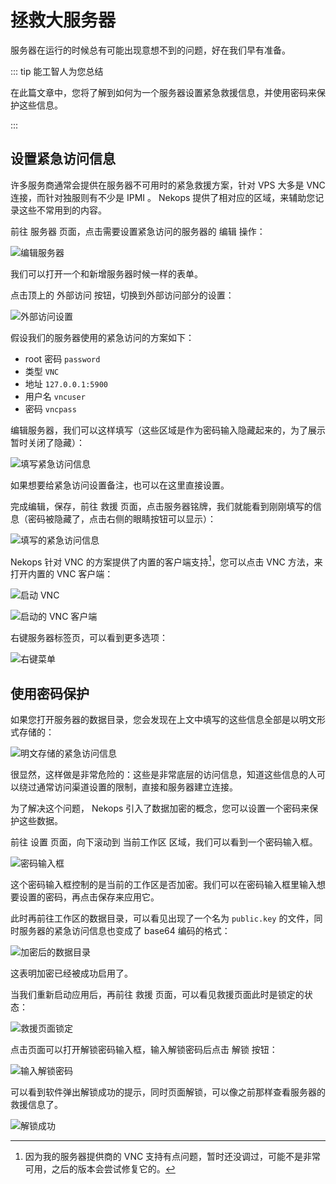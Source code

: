 # 拯救大服务器

服务器在运行的时候总有可能出现意想不到的问题，好在我们早有准备。

::: tip 能工智人为您总结

在此篇文章中，您将了解到如何为一个服务器设置紧急救援信息，并使用密码来保护这些信息。

:::

## 设置紧急访问信息

许多服务商通常会提供在服务器不可用时的紧急救援方案，针对 VPS 大多是 VNC 连接，而针对独服则有不少是 IPMI 。 Nekops 提供了相对应的区域，来辅助您记录这些不常用到的内容。

前往 服务器 页面，点击需要设置紧急访问的服务器的 编辑 操作：

![编辑服务器](edit-server.png)

我们可以打开一个和新增服务器时候一样的表单。

点击顶上的 外部访问 按钮，切换到外部访问部分的设置：

![外部访问设置](settings-access.png)

假设我们的服务器使用的紧急访问的方案如下：

- root 密码 `password`
- 类型 `VNC`
- 地址 `127.0.0.1:5900`
- 用户名 `vncuser`
- 密码 `vncpass`

编辑服务器，我们可以这样填写（这些区域是作为密码输入隐藏起来的，为了展示暂时关闭了隐藏）：

![填写紧急访问信息](settings-emergency-access.png)

如果想要给紧急访问设置备注，也可以在这里直接设置。

完成编辑，保存，前往 救援 页面，点击服务器铭牌，我们就能看到刚刚填写的信息（密码被隐藏了，点击右侧的眼睛按钮可以显示）：

![填写的紧急访问信息](rescue-emergency-access.png)

Nekops 针对 VNC 的方案提供了内置的客户端支持[^not-ready]，您可以点击 VNC 方法，来打开内置的 VNC 客户端：

![启动 VNC](launch-vnc.png)

![启动的 VNC 客户端](rescue-vnc.png)

右键服务器标签页，可以看到更多选项：

![右键菜单](rescue-context-menu.png)

## 使用密码保护

如果您打开服务器的数据目录，您会发现在上文中填写的这些信息全部是以明文形式存储的：

![明文存储的紧急访问信息](info-in-plain-text.png)

很显然，这样做是非常危险的：这些是非常底层的访问信息，知道这些信息的人可以绕过通常访问渠道设置的限制，直接和服务器建立连接。

为了解决这个问题， Nekops 引入了数据加密的概念，您可以设置一个密码来保护这些数据。

前往 设置 页面，向下滚动到 当前工作区 区域，我们可以看到一个密码输入框。

![密码输入框](password-input.png)

这个密码输入框控制的是当前的工作区是否加密。我们可以在密码输入框里输入想要设置的密码，再点击保存来应用它。

此时再前往工作区的数据目录，可以看见出现了一个名为 `public.key` 的文件，同时服务器的紧急访问信息也变成了 base64 编码的格式：

![加密后的数据目录](encrypted-data-dir.png)

这表明加密已经被成功启用了。

当我们重新启动应用后，再前往 救援 页面，可以看见救援页面此时是锁定的状态：

![救援页面锁定](page-rescue-locked.png)

点击页面可以打开解锁密码输入框，输入解锁密码后点击 解锁 按钮：

![输入解锁密码](input-unlock-password.png)

可以看到软件弹出解锁成功的提示，同时页面解锁，可以像之前那样查看服务器的救援信息了。

![解锁成功](page-rescue-unlocked.png)

<!-- 脚注 -->

[^not-ready]: 因为我的服务器提供商的 VNC 支持有点问题，暂时还没调过，可能不是非常可用，之后的版本会尝试修复它的。
